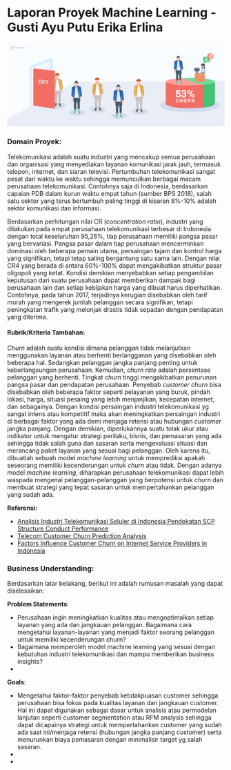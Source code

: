 # Laporan Proyek Machine Learning - Gusti Ayu Putu Erika Erlina

![cusomer churn](img/customer_churn.png)

### **Domain Proyek:**
Telekomunikasi adalah suatu industri yang mencakup semua perusahaan dan organisasi yang menyediakan layanan komunikasi jarak jauh, termasuk telepon, internet, dan siaran televisi. Pertumbuhan telekomunikasi sangat pesat dari waktu ke waktu sehingga memunculkan berbagai macam perusahaan telekomunikasi. Contohnya saja di Indonesia, berdasarkan capaian PDB dalam kurun waktu empat tahun (sumber BPS 2018), salah satu sektor yang terus bertumbuh paling tinggi di kisaran 8%-10% adalah sektor komunikasi dan informasi. 

Berdasarkan perhitungan nilai CR (*concentration ratio*), industri yang dilakukan pada empat perusahaan telekomunikasi terbesar di Indonesia dengan total keseluruhan 95,26%, tiap perusahaan memiliki pangsa pasar yang bervariasi. Pangsa pasar dalam tiap perusahaan mencerminkan dominasi oleh beberapa pemain utama, persaingan tajam dan kontrol harga yang signifikan, tetapi tetap saling bergantung satu sama lain. Dengan nilai CR4 yang berada di antara 60%-100% dapat mengakibatkan struktur pasar oligopoli yang ketat. Kondisi demikian menyebabkan setiap pengambilan keputusan dari suatu perusahaan dapat memberikan dampak bagi perusahaan lain dan setiap kebijakan harga yang dibuat harus diperhatikan. Contohnya, pada tahun 2017, terjadinya kerugian disebabkan oleh tarif murah yang mengerek jumlah pelanggan secara signifikan, tetapi peningkatan trafik yang melonjak drastis tidak sepadan dengan pendapatan yang diterima. 

#### **Rubrik/Kriteria Tambahan:**
*Churn* adalah suatu kondisi dimana pelanggan tidak melanjutkan menggunakan layanan atau berhenti berlangganan yang disebabkan oleh beberapa hal. Sedangkan pelanggan jangka panjang penting untuk keberlangsungan perusahaan. Kemudian, *churn rate* adalah persentase pelanggan yang berhenti. Tingkat *churn* tinggi mengakibatkan penurunan pangsa pasar dan pendapatan perusahaan. Penyebab *customer churn* bisa disebabkan oleh beberapa faktor seperti pelayanan yang buruk, pindah lokasi, harga, situasi pesaing yang lebih menjanjikan, kecepatan internet, dan sebagainya. Dengan kondisi persaingan industri telekomunikasi yg sangat intens atau kompetitif maka akan meningkatkan persaingan industri di berbagai faktor yang ada demi menjaga retensi atau hubungan *customer* jangka panjang. Dengan demikian, diperlukannya suatu tolak ukur atau indikator untuk mengatur strategi perilaku, bisnis, dan pemasaran yang ada sehingga tidak salah guna dan sasaran serta mengevaluasi situasi dan merancang paket layanan yang sesuai bagi pelanggan. Oleh karena itu, dibuatlah sebuah model *machine learning* untuk memprediksi apakah seseorang memiliki kecenderungan untuk *churn* atau tidak. Dengan adanya model *machine learning*, diharapkan perusahaan telekomunikasi dapat lebih waspada mengenai pelanggan-pelanggan yang berpotensi untuk *churn* dan membuat strategi yang tepat sasaran untuk mempertahankan pelanggan yang sudah ada.

**Referensi:**
* [Analisis Industri Telekomunikasi Seluler di Indonesia Pendekatan SCP Structure Conduct Performance](https://www.researchgate.net/publication/348609455_Analisis_Industri_Telekomunikasi_Seluler_di_Indonesia_Pendekatan_SCP_Structure_Conduct_Perfoemance)
* [Telecom Customer Churn Prediction Analysis](https://www.researchgate.net/publication/376829074_Telecom_Customer_Churn_Prediction_Analysis)
* [Factors Influence Customer Churn on Internet Service Providers in Indonesia](https://e-journal.unair.ac.id/TIJAB)

### **Business Understanding:**
Berdasarkan latar belakang, berikut ini adalah rumusan masalah yang dapat diselesaikan:

**Problem Statements**:
* Perusahaan ingin meningkatkan kualitas atau mengoptimalkan setiap layanan yang ada dan jangkauan pelanggan. Bagaimana cara mengetahui layanan-layanan yang menjadi faktor seorang pelanggan untuk memiliki kecenderungan churn?
* Bagaimana memperoleh model machine learning yang sesuai dengan kebutuhan industri telekomunikasi dan mampu memberikan business insights?
* 

**Goals**:
* Mengetahui faktor-faktor penyebab ketidakpuasan customer sehingga perusahaan bisa fokus pada kualitas layanan dan jangkauan customer. Hal ini dapat digunakan sebagai dasar untuk analisis atau permodelan lanjutan seperti customer segmentation atau RFM analysis sehingga dapat dicapainya strategi untuk mempertahankan customer yang sudah ada saat ini/menjaga retensi (hubungan jangka panjang customer) serta menurunkan biaya pemasaran dengan minimalisir target yg salah sasaran.
* 
* 



